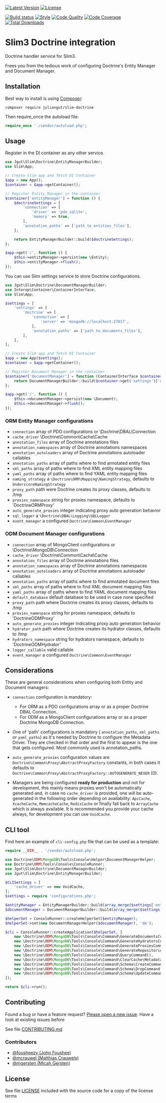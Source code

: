 [![Latest Version](https://img.shields.io/packagist/vpre/juliangut/slim-doctrine.svg?style=flat-square)](https://packagist.org/packages/juliangut/slim-doctrine)
[![License](https://img.shields.io/github/license/juliangut/slim-doctrine.svg?style=flat-square)](https://github.com/juliangut/slim-doctrine/blob/master/LICENSE)

[![Build status](https://img.shields.io/travis/juliangut/slim-doctrine.svg?style=flat-square)](https://travis-ci.org/juliangut/slim-doctrine)
[![Style](https://styleci.io/repos/42014429/shield)](https://styleci.io/repos/42014429)
[![Code Quality](https://img.shields.io/scrutinizer/g/juliangut/slim-doctrine.svg?style=flat-square)](https://scrutinizer-ci.com/g/juliangut/slim-doctrine)
[![Code Coverage](https://img.shields.io/coveralls/juliangut/slim-doctrine.svg?style=flat-square)](https://coveralls.io/github/juliangut/slim-doctrine)
[![Total Downloads](https://img.shields.io/packagist/dt/juliangut/slim-doctrine.svg?style=flat-square)](https://packagist.org/packages/juliangut/slim-doctrine)

# Slim3 Doctrine integration

Doctrine handler service for Slim3.

Frees you from the tedious work of configuring Doctrine's Entity Manager and Document Manager.

## Installation

Best way to install is using [Composer](https://getcomposer.org/):

```
composer require juliangut/slim-doctrine
```

Then require_once the autoload file:

```php
require_once './vendor/autoload.php';
```

## Usage

Register in the DI container as any other service.

```php
use Jgut\Slim\Doctrine\EntityManagerBuilder;
use Slim\App;

// Create Slim app and fetch DI Container
$app = new App();
$container = $app->getContainer();

// Register Entity Manager in the container
$container['entityManager'] = function () {
    $doctrineSettings = [
        'connection' => [
            'driver' => 'pdo_sqlite',
            'memory' => true,
        ],
        'annotation_paths' => ['path_to_entities_files'],
    ];

    return EntityManagerBuilder::build($doctrineSettings);
};

$app->get('/', function () {
    $this->entityManager->persist(new \Entity);
    $this->entityManager->flush();
});
```

You can use Slim settings service to store Doctrine configurations.

```php
use Jgut\Slim\Doctrine\DocumentManagerBuilder;
use Interop\Container\ContainerInterface;
use Slim\App;

$settings = [
    'settings' => [
        'doctrine' => [
            'connection' => [
                'server' => 'mongodb://localhost:27017',
            ],
            'annotation_paths' => ['path_to_documents_files'],
        ],
    ],
];

// Create Slim app and fetch DI Container
$app = new App($settings);
$container = $app->getContainer();

// Register Document Manager in the container
$container['documentManager'] = function (ContainerInterface $container) {
    return DocumentManagerBuilder::build($container->get('settings')['doctrine']);
};

$app->get('/', function () {
    $this->documentManager->persist(new \Document);
    $this->documentManager->flush();
});
```

### ORM Entity Manager configurations

* `connection` array of PDO configurations or \Doctrine\DBAL\Connection
* `cache_driver` \Doctrine\Common\Cache\Cache
* `annotation_files` array of Doctrine annotations files
* `annotation_namespaces` array of Doctrine annotations namespaces
* `annotation_autoloaders` array of Doctrine annotations autoloader callables
* `annotation_paths` array of paths where to find annotated entity files
* `xml_paths` array of paths where to find XML entity mapping files
* `yaml_paths` array of paths where to find YAML entity mapping files
* `naming_strategy` a `\Doctrine\ORM\Mapping\NamingStrategy`, defaults to `UnderscoreNamingStrategy`
* `proxy_path` path were Doctrine creates its proxy classes, defaults to /tmp
* `proxies_namespace` string for proxies namespace, defaults to 'DoctrineORMProxy'
* `auto_generate_proxies` integer indicating proxy auto generation behavior
* `sql_logger` a `\Doctrine\DBAL\Logging\SQLLogger`
* `event_manager` a configured `Doctrine\Common\EventManager`

### ODM Document Manager configurations

* `connection` array of MongoClient configurations or \Doctrine\MongoDB\Connection
* `cache_driver` \Doctrine\Common\Cache\Cache
* `annotation_files` array of Doctrine annotations files
* `annotation_namespaces` array of Doctrine annotations namespaces
* `annotation_autoloaders` array of Doctrine annotations autoloader callables
* `annotation_paths` array of paths where to find annotated document files
* `xml_paths` array of paths where to find XML document mapping files
* `yaml_paths` array of paths where to find YAML document mapping files
* `default_database` default database to be used in case none specified
* `proxy_path` path where Doctrine creates its proxy classes, defaults to /tmp
* `proxies_namespace` string for proxies namespace, defaults to 'DoctrineODMProxy'
* `auto_generate_proxies` integer indicating proxy auto generation behavior
* `hydrator_path` path where Doctrine creates its hydrator classes, defaults to /tmp
* `hydrators_namespace` string for hydrators namespace, defaults to 'DoctrineODMHydrator'
* `logger_callable` valid callable
* `event_manager` a configured `Doctrine\Common\EventManager`

## Considerations

These are general considerations when configuring both Entity and Document managers:

* `connection` configuration is mandatory:
    * For ORM as a PDO configurations array or as a proper Doctrine DBAL Connection.
    * For ODM as a MongoClient configurations array or as a proper Doctrine MongoDB Connection.

* One of 'path' configurations is mandatory ( `annotation_paths`, `xml_paths` or `yaml_paths`) as it's needed by Doctrine to configure the Metadata Driver. They are checked in that order and the first to appear is the one that gets configured. Most commonly used is annotation_paths.

* `auto_generate_proxies` configuration values are `Doctrine\Common\Proxy\AbstractProxyFactory` constants, in both cases it defaults to `Doctrine\Common\Proxy\AbstractProxyFactory::AUTOGENERATE_NEVER` (0).

* Managers are being configured **ready for production** and not for development, this mainly means proxies won't be automatically generated and, in case no `cache_driver` is provided, one will be auto-generated in the following order depending on availability: `ApcCache`, `XcacheCache`, `MemcacheCache`, `RedisCache` or finally fall back to `ArrayCache` which is always available. It is recommended you provide your cache always, for development you can use `VoidCache`.

## CLI tool

Find here an example of `cli-config.php` file that can be used as a template:

```php
require __DIR__ . '/vendor/autoload.php';

use Doctrine\ODM\MongoDB\Tools\Console\Helper\DocumentManagerHelper;
use Doctrine\ORM\Tools\Console\ConsoleRunner;
use Jgut\Slim\Doctrine\DocumentManagerBuilder;
use Jgut\Slim\Doctrine\EntityManagerBuilder;

$CLISettings = [
    'cache_driver' => new VoidCache,
];
$settings = require 'configurations.php';

$entityManager = EntityManagerBuilder::build(array_merge($settings['entity_manager'], $CLISettings));
$documentManager = DocumentManagerBuilder::build(array_merge($settings['document_manager'], $CLISettings));

$helperSet = ConsoleRunner::createHelperSet($entityManager);
$helperSet->set(new DocumentManagerHelper($documentManager), 'dm');

$cli = ConsoleRunner::createApplication($helperSet, [
    new \Doctrine\ODM\MongoDB\Tools\Console\Command\GenerateDocumentsCommand(),
    new \Doctrine\ODM\MongoDB\Tools\Console\Command\GenerateHydratorsCommand(),
    new \Doctrine\ODM\MongoDB\Tools\Console\Command\GenerateProxiesCommand(),
    new \Doctrine\ODM\MongoDB\Tools\Console\Command\GenerateRepositoriesCommand(),
    new \Doctrine\ODM\MongoDB\Tools\Console\Command\QueryCommand(),
    new \Doctrine\ODM\MongoDB\Tools\Console\Command\ClearCache\MetadataCommand(),
    new \Doctrine\ODM\MongoDB\Tools\Console\Command\Schema\CreateCommand(),
    new \Doctrine\ODM\MongoDB\Tools\Console\Command\Schema\DropCommand(),
    new \Doctrine\ODM\MongoDB\Tools\Console\Command\Schema\UpdateCommand(),
]);

return $cli->run();
```

## Contributing

Found a bug or have a feature request? [Please open a new issue](https://github.com/juliangut/slim-doctrine/issues). Have a look at existing issues before

See file [CONTRIBUTING.md](https://github.com/juliangut/slim-doctrine/blob/master/CONTRIBUTING.md)

### Contributors

* [@fousheezy (John Foushee)](https://github.com/fousheezy)
* [@mcrauwel (Matthias Crauwels)](https://github.com/mcrauwel)
* [@mgersten (Micah Gersten)](https://github.com/mgersten)

## License

See file [LICENSE](https://github.com/juliangut/slim-doctrine/blob/master/LICENSE) included with the source code for a copy of the license terms

